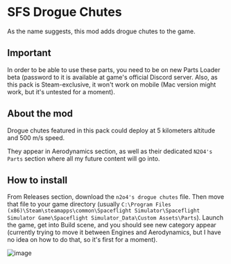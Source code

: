 # SFS Drogue Chutes
As the name suggests, this mod adds drogue chutes to the game.

## Important

  In order to be able to use these parts, you need to be on new Parts Loader beta (password to it is available at game's official Discord server.
  Also, as this pack is Steam-exclusive, it won't work on mobile (Mac version might work, but it's untested for a moment).
  
## About the mod

  Drogue chutes featured in this pack could deploy at 5 kilometers altitude and 500 m/s speed.
  
  They appear in Aerodynamics section, as well as their dedicated `N2O4's Parts` section where all my future content will go into.
  
## How to install
  
  From Releases section, download the `n2o4's drogue chutes` file. Then move that file to your game directory (usually `C:\Program Files (x86)\Steam\steamapps\common\Spaceflight Simulator\Spaceflight Simulator Game\Spaceflight Simulator_Data\Custom Assets\Parts`). Launch the game, get into Build scene, and you should see new category appear (currently trying to move it between Engines and Aerodynamics, but I have no idea on how to do that, so it's first for a moment). 

  ![image](https://user-images.githubusercontent.com/97482716/176968223-07eed374-a347-42f8-b80e-1af4251672a6.png)
